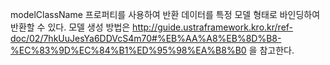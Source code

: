 modelClassName 프로퍼티를 사용하여 반환 데이터를 특정 모델 형태로 바인딩하여 반환할 수 있다.
모델 생성 방법은 http://guide.ustraframework.kro.kr/ref-doc/02/7hkUuJesYa6DDVcS4m70#%EB%AA%A8%EB%8D%B8-%EC%83%9D%EC%84%B1%ED%95%98%EA%B8%B0 을 참고한다.
